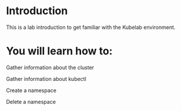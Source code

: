# Introduction

This is a lab introduction to get familiar with the Kubelab environment.


# You will learn how to:
Gather information about the cluster

Gather information about kubectl

Create a namespace

Delete a namespace